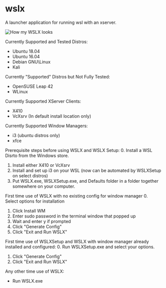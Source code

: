 # wslx
A launcher application for running wsl with an xserver.

![How my WSLX looks](https://i.imgur.com/5ciceKp.png)

Currently Supported and Tested Distros:
* Ubuntu 18.04
* Ubuntu 16.04
* Debian GNU\Linux
* Kali

Currently "Supported" Distros but Not Fully Tested:
* OpenSUSE Leap 42
* WLinux

Currently Supported XServer Clients:
* X410
* VcXsrv (In default install location only)

Currently Supported Window Managers:
* i3 (ubuntu distros only)
* xfce

Prerequisite steps before using WSLX and WSLX Setup:
0. Install a WSL Disrto from the Windows store.
1. Install either X410 or VcXsrv
2. Install and set up i3 on your WSL (now can be automated by WSLXSetup on select distros)
3. Put WSLX.exe, WSLXSetup.exe, and Defaults folder in a folder together somewhere on your computer.

First time use of WSLX with no existing config for window manager
0. Select options for installation
1. Click Install WM
2. Enter sudo password in the terminal window that popped up
3. Wait and enter y if prompted
4. Click "Generate Config"
5. Click "Exit and Run WSLX"

First time use of WSLXSetup and WSLX with window manager already installed and configured:
0. Run WSLXSetup.exe and select your options.
1. Click "Generate Config"
2. Click "Exit and Run WSLX"

Any other time use of WSLX:
* Run WSLX.exe
